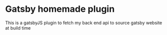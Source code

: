 <h1>Gatsby homemade plugin</h1>
<p> This is a gatsbyJS plugin to fetch my back end api to source gatsby website at build time</p>
